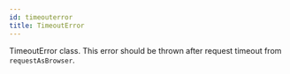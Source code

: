 ```yaml
---
id: timeouterror
title: TimeoutError
---
```


<a name="TimeoutError"></a>

TimeoutError class. This error should be thrown after request timeout from `requestAsBrowser`.
